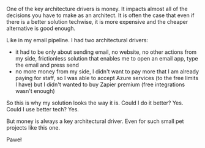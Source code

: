 One of the key architecture drivers is money. It impacts almost all of the
decisions you have to make as an architect. It is often the case that even
if there is a better solution techwise, it is more expensive and the
cheaper alternative is good enough.


Like in my email pipeline. I had two architectural drivers:
- it had to be only about sending email, no website, no other actions from
my side, frictionless solution that enables me to open an email app, type
the email and press send
- no more money from my side, I didn't want to pay more that I am already
paying for staff, so I was able to accept Azure services (to the free
limits I have) but I didn't wanted to buy Zapier premium (free integrations
wasn't enough)


So this is why my solution looks the way it is. Could I do it better? Yes.
Could I use better tech? Yes.


But money is always a key architectural driver. Even for such small pet
projects like this one.


Paweł
